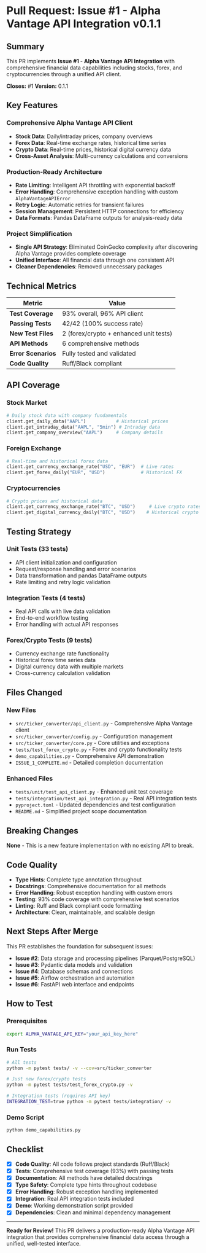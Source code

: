 # Pull Request: Issue #1 - Alpha Vantage API Integration v0.1.1

## Summary

This PR implements **Issue #1 - Alpha Vantage API Integration** with comprehensive financial data capabilities including stocks, forex, and cryptocurrencies through a unified API client.

**Closes:** #1
**Version:** 0.1.1

## Key Features

### **Comprehensive Alpha Vantage API Client**
- **Stock Data**: Daily/intraday prices, company overviews
- **Forex Data**: Real-time exchange rates, historical time series  
- **Crypto Data**: Real-time prices, historical digital currency data
- **Cross-Asset Analysis**: Multi-currency calculations and conversions

### **Production-Ready Architecture**
- **Rate Limiting**: Intelligent API throttling with exponential backoff
- **Error Handling**: Comprehensive exception handling with custom `AlphaVantageAPIError`
- **Retry Logic**: Automatic retries for transient failures
- **Session Management**: Persistent HTTP connections for efficiency
- **Data Formats**: Pandas DataFrame outputs for analysis-ready data

### **Project Simplification**
- **Single API Strategy**: Eliminated CoinGecko complexity after discovering Alpha Vantage provides complete coverage
- **Unified Interface**: All financial data through one consistent API
- **Cleaner Dependencies**: Removed unnecessary packages

## Technical Metrics

| Metric | Value |
|--------|-------|
| **Test Coverage** | 93% overall, 96% API client |
| **Passing Tests** | 42/42 (100% success rate) |
| **New Test Files** | 2 (forex/crypto + enhanced unit tests) |
| **API Methods** | 6 comprehensive methods |
| **Error Scenarios** | Fully tested and validated |
| **Code Quality** | Ruff/Black compliant |

## API Coverage

### **Stock Market**
```python
# Daily stock data with company fundamentals
client.get_daily_data("AAPL")           # Historical prices
client.get_intraday_data("AAPL", "5min") # Intraday data  
client.get_company_overview("AAPL")     # Company details
```

### **Foreign Exchange**
```python
# Real-time and historical forex data
client.get_currency_exchange_rate("USD", "EUR")  # Live rates
client.get_forex_daily("EUR", "USD")             # Historical FX
```

### **Cryptocurrencies**
```python
# Crypto prices and historical data
client.get_currency_exchange_rate("BTC", "USD")     # Live crypto rates
client.get_digital_currency_daily("BTC", "USD")    # Historical crypto
```

## Testing Strategy

### **Unit Tests** (33 tests)
- API client initialization and configuration
- Request/response handling and error scenarios
- Data transformation and pandas DataFrame outputs
- Rate limiting and retry logic validation

### **Integration Tests** (4 tests) 
- Real API calls with live data validation
- End-to-end workflow testing
- Error handling with actual API responses

### **Forex/Crypto Tests** (9 tests)
- Currency exchange rate functionality
- Historical forex time series data
- Digital currency data with multiple markets
- Cross-currency calculation validation

## Files Changed

### **New Files**
- `src/ticker_converter/api_client.py` - Comprehensive Alpha Vantage client
- `src/ticker_converter/config.py` - Configuration management
- `src/ticker_converter/core.py` - Core utilities and exceptions
- `tests/test_forex_crypto.py` - Forex and crypto functionality tests
- `demo_capabilities.py` - Comprehensive API demonstration
- `ISSUE_1_COMPLETE.md` - Detailed completion documentation

### **Enhanced Files**
- `tests/unit/test_api_client.py` - Enhanced unit test coverage
- `tests/integration/test_api_integration.py` - Real API integration tests
- `pyproject.toml` - Updated dependencies and test configuration
- `README.md` - Simplified project scope documentation

## Breaking Changes

**None** - This is a new feature implementation with no existing API to break.

## Code Quality

- **Type Hints**: Complete type annotation throughout
- **Docstrings**: Comprehensive documentation for all methods
- **Error Handling**: Robust exception handling with custom errors
- **Testing**: 93% code coverage with comprehensive test scenarios
- **Linting**: Ruff and Black compliant code formatting
- **Architecture**: Clean, maintainable, and scalable design

## Next Steps After Merge

This PR establishes the foundation for subsequent issues:

- **Issue #2**: Data storage and processing pipelines (Parquet/PostgreSQL)
- **Issue #3**: Pydantic data models and validation
- **Issue #4**: Database schemas and connections  
- **Issue #5**: Airflow orchestration and automation
- **Issue #6**: FastAPI web interface and endpoints

## How to Test

### **Prerequisites**
```bash
export ALPHA_VANTAGE_API_KEY="your_api_key_here"
```

### **Run Tests**
```bash
# All tests
python -m pytest tests/ -v --cov=src/ticker_converter

# Just new forex/crypto tests  
python -m pytest tests/test_forex_crypto.py -v

# Integration tests (requires API key)
INTEGRATION_TEST=true python -m pytest tests/integration/ -v
```

### **Demo Script**
```bash
python demo_capabilities.py
```

## Checklist

- [x] **Code Quality**: All code follows project standards (Ruff/Black)
- [x] **Tests**: Comprehensive test coverage (93%) with passing tests
- [x] **Documentation**: All methods have detailed docstrings
- [x] **Type Safety**: Complete type hints throughout codebase
- [x] **Error Handling**: Robust exception handling implemented
- [x] **Integration**: Real API integration tests included
- [x] **Demo**: Working demonstration script provided
- [x] **Dependencies**: Clean and minimal dependency management

---

**Ready for Review!** This PR delivers a production-ready Alpha Vantage API integration that provides comprehensive financial data access through a unified, well-tested interface.
